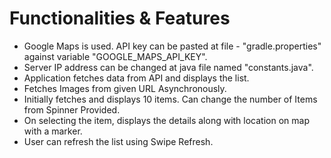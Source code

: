 # Functionalities & Features

* Google Maps is used. API key can be pasted at file - "gradle.properties" against variable "GOOGLE_MAPS_API_KEY".
* Server IP address can be changed at java file named "constants.java".
* Application fetches data from API and displays the list.
* Fetches Images from given URL Asynchronously.
* Initially fetches and displays 10 items. Can change the number of Items from Spinner Provided.
* On selecting the item, displays the details along with location on map with a marker.
* User can refresh the list using Swipe Refresh.
